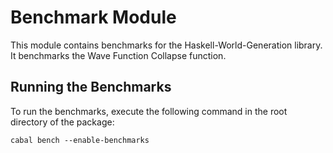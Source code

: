 # Benchmark Module

This module contains benchmarks for the Haskell-World-Generation library.
It benchmarks the Wave Function Collapse function.

## Running the Benchmarks

To run the benchmarks, execute the following command in the root directory of the package:

```cabal bench --enable-benchmarks```
